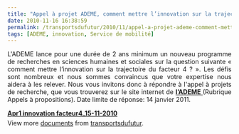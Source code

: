 ```yaml
---
title: "Appel à projet ADEME, comment mettre l’innovation sur la trajectoire du facteur 4 ?"
date: 2010-11-16 16:38:59
permalink: /transportsdufutur/2010/11/appel-a-projet-ademe-comment-mettre-linnovation-sur-la-trajectoire-du-facteur-4.html
tags: [ADEME, innovation, Service de mobilité]
---
```


<p style="text-align: justify">L'ADEME lance pour une durée de 2 ans minimum un nouveau programme de recherches en sciences humaines et sociales sur la question suivante « comment mettre l’innovation sur la trajectoire du facteur 4 ? ». Les défis sont nombreux et nous sommes convaincus que votre expertise nous aidera à les relever. Nous vous invitons donc à répondre à l'appel à projets de recherche, que vous trouverez sur le site internet de <strong><a href="http://www.ademe.fr" target="_blank">l’ADEME </a></strong>(Rubrique Appels à propositions). Date limite de réponse: 14 janvier 2011. </p>  <!--more-->   <div id="__ss_5798572" style="width: 477px"><strong style="margin: 12px 0 4px"><a href="http://www.slideshare.net/transportsdufutur/apr1-innovation-facteur415112010" title="Apr1 innovation facteur4_15-11-2010">Apr1 innovation facteur4_15-11-2010</a></strong>        <div style="padding: 5px 0 12px">View more <a href="http://www.slideshare.net/">documents</a> from <a href="http://www.slideshare.net/transportsdufutur">transportsdufutur</a>.</div> </div>
